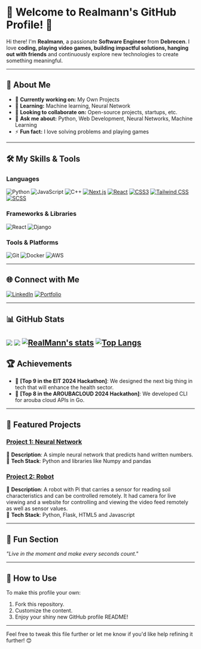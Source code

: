 
# 🎉 Welcome to Realmann's GitHub Profile! 👋

Hi there! I'm **Realmann**, a passionate **Software Engineer** from **Debrecen**. I love **coding, playing video games, building impactful solutions, hanging out with friends** and continuously explore new technologies to create something meaningful. 

---

## 🚀 About Me

- 🔭 **Currently working on:** My Own Projects
- 🌱 **Learning:** Machine learning, Neural Network
- 👯 **Looking to collaborate on:** Open-source projects, startups, etc.
- 💬 **Ask me about:**  Python, Web Development, Neural Networks, Machine Learning
- ⚡ **Fun fact:** I love solving problems and playing games

---

## 🛠️ My Skills & Tools  

### Languages  
![Python](https://img.shields.io/badge/Python-3776AB?style=for-the-badge&logo=python&logoColor=white)
![JavaScript](https://img.shields.io/badge/JavaScript-F7DF1E?style=for-the-badge&logo=javascript&logoColor=black)
![C++](https://img.shields.io/badge/C++-00599C?style=for-the-badge&logo=cplusplus&logoColor=white)
[![Next.js](https://img.shields.io/badge/Next.js-%23000000.svg?style=for-the-badge&logo=next.js&logoColor=white)](https://nextjs.org/)
[![React](https://img.shields.io/badge/React-%2361DAFB.svg?style=for-the-badge&logo=react&logoColor=black)](https://reactjs.org/)
[![CSS3](https://img.shields.io/badge/CSS3-%231572B6.svg?style=for-the-badge&logo=css3&logoColor=white)](https://developer.mozilla.org/en-US/docs/Web/CSS)
[![Tailwind CSS](https://img.shields.io/badge/Tailwind_CSS-%2338B2AC.svg?style=for-the-badge&logo=tailwind-css&logoColor=white)](https://tailwindcss.com/)
[![SCSS](https://img.shields.io/badge/SCSS-%23CC6699.svg?style=for-the-badge&logo=sass&logoColor=white)](https://sass-lang.com/)


### Frameworks & Libraries  
![React](https://img.shields.io/badge/React-61DAFB?style=for-the-badge&logo=react&logoColor=black)
![Django](https://img.shields.io/badge/Django-092E20?style=for-the-badge&logo=django&logoColor=white)

### Tools & Platforms  
![Git](https://img.shields.io/badge/Git-F05032?style=for-the-badge&logo=git&logoColor=white)
![Docker](https://img.shields.io/badge/Docker-2496ED?style=for-the-badge&logo=docker&logoColor=white)
![AWS](https://img.shields.io/badge/AWS-232F3E?style=for-the-badge&logo=amazon-aws&logoColor=white)

---

## 🌐 Connect with Me  

[![LinkedIn](https://img.shields.io/badge/LinkedIn-%230077B5.svg?style=for-the-badge&logo=linkedin&logoColor=white)](https://www.linkedin.com/in/samuel-appiah-a8b50b228/)
[![Portfolio](https://img.shields.io/badge/Portfolio-%23FF5722.svg?style=for-the-badge&logo=web&logoColor=white)](https://realmannthought.netlify.app/)

---

## 📊 GitHub Stats  

![](https://github-profile-summary-cards.vercel.app/api/cards/profile-details?username=sappiah085&theme=github_dark)
![](https://github-profile-summary-cards.vercel.app/api/cards/most-commit-language?username=sappiah085&theme=github_dark)
[![RealMann's stats](https://github-readme-stats.vercel.app/api?username=sappiah085&show_icons=true&theme=github_dark)](https://github.com/sappiah085)
[![Top Langs](https://github-readme-stats.vercel.app/api/top-langs/?username=sappiah085&layout=compact&langs_count=10&theme=github_dark&hide_border=true&count-private=true)](https://github.com/sappiah085)
---

## 🏆 Achievements  

- 🌟 **[Top 9 in the EIT 2024 Hackathon]**: We designed the next big thing in tech that will enhance the health sector.
- 🏅 **[Top 8 in the AROUBACLOUD 2024 Hackathon]**: We developed CLI for arouba cloud APIs in Go.  

---

## 📂 Featured Projects  

### [Project 1: Neural Network](https://github.com/sappiah085/neural-network)  
🔹 **Description**: A simple neural network that predicts hand written numbers. 
🔹 **Tech Stack**: Python and libraries like Numpy and pandas  

### [Project 2: Robot](https://github.com/sappiah085/farm-project)  
🔹 **Description**: A robot with Pi that carries a sensor for reading soil characteristics and can be controlled remotely. It had camera for live viewing and a website for controlling and viewing the video feed remotely as well as sensor values.  
🔹 **Tech Stack**: Python, Flask, HTML5 and Javascript

---

## 🐾 Fun Section  

*"Live in the moment and make every seconds count."*  

---

## 🔧 How to Use  

To make this profile your own:  
1. Fork this repository.
2. Customize the content.
3. Enjoy your shiny new GitHub profile README!  

---

Feel free to tweak this file further or let me know if you'd like help refining it further! 😊
